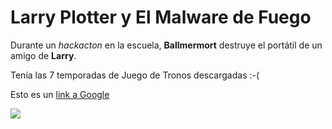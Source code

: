 # Larry Plotter y El Malware de Fuego

Durante un *hackacton* en la escuela, **Ballmermort** destruye el portátil de un amigo de **Larry**.

Tenía las 7 temporadas de Juego de Tronos descargadas :-(

Esto es un [link a Google](http://google.com)

![](http://www.lolacamisetas.com/563-thickbox_default/camiseta-serie-juego-de-tronos-casa-stark.jpg)
